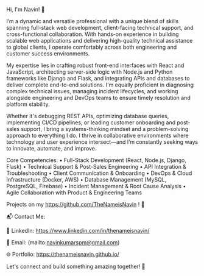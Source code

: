 Hi, I'm Navin! 👋

I’m a dynamic and versatile professional with a unique blend of skills spanning full-stack web development, client-facing technical support, and cross-functional collaboration. With hands-on experience in building scalable web applications and delivering high-quality technical assistance to global clients, I operate comfortably across both engineering and customer success environments.

My expertise lies in crafting robust front-end interfaces with React and JavaScript, architecting server-side logic with Node.js and Python frameworks like Django and Flask, and integrating APIs and databases to deliver complete end-to-end solutions. I'm equally proficient in diagnosing complex technical issues, managing incident lifecycles, and working alongside engineering and DevOps teams to ensure timely resolution and platform stability.

Whether it's debugging REST APIs, optimizing database queries, implementing CI/CD pipelines, or leading customer onboarding and post-sales support, I bring a systems-thinking mindset and a problem-solving approach to everything I do. I thrive in collaborative environments where technology and user experience intersect—and I’m constantly seeking ways to innovate, automate, and improve.

Core Competencies:
• Full-Stack Development (React, Node.js, Django, Flask)
• Technical Support & Post-Sales Engineering
• API Integration & Troubleshooting
• Client Communication & Onboarding
• DevOps & Cloud Infrastructure (Docker, AWS)
• Database Management (MySQL, PostgreSQL, Firebase)
• Incident Management & Root Cause Analysis
• Agile Collaboration with Product & Engineering Teams

Projects on my https://github.com/TheNameisNavin ! 🚀

📬 Contact Me:

💼 LinkedIn: https://www.linkedin.com/in/thenameisnavin/

📧 Email: (mailto:navinkumarspm@gmail.com)  

🌐 Portfolio: https://thenameisnavin.github.io/

Let's connect and build something amazing together! 🚀

